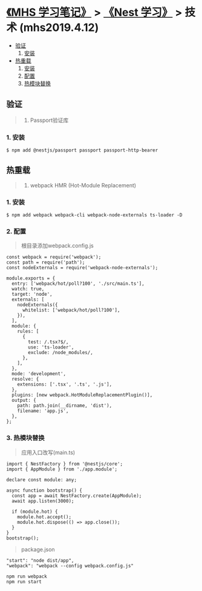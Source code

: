 # [《MHS 学习笔记》] > [《Nest 学习》] > 技术 (mhs2019.4.12)

- [验证]
  1. [安装]
- [热重载]
  1. [安装]
  2. [配置]
  3. [热模块替换]

## <span id="auth">验证</span>
> 1. Passport验证库

### <span id="auth-install">1. 安装</span>
```
$ npm add @nestjs/passport passport passport-http-bearer
```

## <span id="hot-reload">热重载</span>
> 1. webpack HMR (Hot-Module Replacement)

### <span id="hot-reload-installation">1. 安装</span>
```
$ npm add webpack webpack-cli webpack-node-externals ts-loader -D
```

### <span id="hot-reload-configuration">2. 配置</span>
> 根目录添加webpack.config.js
```
const webpack = require('webpack');
const path = require('path');
const nodeExternals = require('webpack-node-externals');

module.exports = {
  entry: ['webpack/hot/poll?100', './src/main.ts'],
  watch: true,
  target: 'node',
  externals: [
    nodeExternals({
      whitelist: ['webpack/hot/poll?100'],
    }),
  ],
  module: {
    rules: [
      {
        test: /.tsx?$/,
        use: 'ts-loader',
        exclude: /node_modules/,
      },
    ],
  },
  mode: 'development',
  resolve: {
    extensions: ['.tsx', '.ts', '.js'],
  },
  plugins: [new webpack.HotModuleReplacementPlugin()],
  output: {
    path: path.join(__dirname, 'dist'),
    filename: 'app.js',
  },
};
```

### <span id="hot-reload-configuration">3. 热模块替换</span>
> 应用入口改写(main.ts)
```
import { NestFactory } from '@nestjs/core';
import { AppModule } from './app.module';

declare const module: any;

async function bootstrap() {
  const app = await NestFactory.create(AppModule);
  await app.listen(3000);

  if (module.hot) {
    module.hot.accept();
    module.hot.dispose(() => app.close());
  }
}
bootstrap();
```
> package.json
```
"start": "node dist/app",
"webpack": "webpack --config webpack.config.js"
```
```
npm run webpack
npm run start
```

##
[《MHS 学习笔记》]: https://mhsnet.github.io/mhsstudynotes/ "《MHS 学习笔记》"
[《Nest 学习》]: https://mhsnet.github.io/mhsstudynotes/framework/nest/index.html "《Nest 学习》"

[技术]: https://mhsnet.github.io/mhsstudynotes/framework/nest/techniques.html "技术"

[验证]: https://mhsnet.github.io/mhsstudynotes/framework/nest/techniques.html#auth "验证"
[安装]: https://mhsnet.github.io/mhsstudynotes/framework/nest/techniques.html#auth-install "安装"

[热重载]: https://mhsnet.github.io/mhsstudynotes/framework/nest/techniques.html#hot-reload "热重载"
[安装]: https://mhsnet.github.io/mhsstudynotes/framework/nest/techniques.html#hot-reload-installation "安装"
[配置]: https://mhsnet.github.io/mhsstudynotes/framework/nest/techniques.html#hot-reload-configuration "配置"
[热模块替换]: https://mhsnet.github.io/mhsstudynotes/framework/nest/techniques.html#hot-reload-hot-module-replacement "热模块替换"